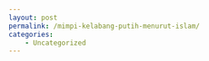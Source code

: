 ```yaml
---
layout: post
permalink: /mimpi-kelabang-putih-menurut-islam/
categories:
    - Uncategorized
---
```


